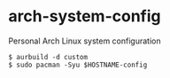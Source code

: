 # arch-system-config
Personal Arch Linux system configuration

```
$ aurbuild -d custom
$ sudo pacman -Syu $HOSTNAME-config
```
